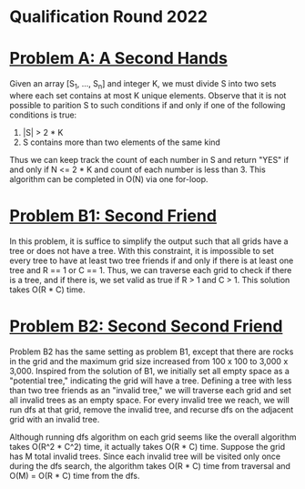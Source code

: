 # Qualification Round 2022

# [Problem A: A Second Hands]([url](https://www.facebook.com/codingcompetitions/hacker-cup/2022/qualification-round/problems/A))

Given an array [S<sub>1</sub>, ..., S<sub>n</sub>] and integer K, we must divide S into two sets where each set contains at most K unique elements. 
  Observe that it is not possible to parition S to such conditions if and only if one of the following conditions is true:
  
  1. |S| > 2 * K
  2. S contains more than two elements of the same kind

Thus we can keep track the count of each number in S and return "YES" if and only if N <= 2 * K and count of each number is less than 3.
This algorithm can be completed in O(N) via one for-loop.

# [Problem B1: Second Friend]([url](https://www.facebook.com/codingcompetitions/hacker-cup/2022/qualification-round/problems/B1))

In this problem, it is suffice to simplify the output such that all grids have a tree or does not have a tree. With this constraint, it is impossible
to set every tree to have at least two tree friends if and only if there is at least one tree and R == 1 or C == 1. Thus, we can traverse each grid to
check if there is a tree, and if there is, we set valid as true if R > 1 and C > 1. This solution takes O(R * C) time.

# [Problem B2: Second Second Friend]([url](https://www.facebook.com/codingcompetitions/hacker-cup/2022/qualification-round/problems/B2)) 

Problem B2 has the same setting as problem B1, except that there are rocks in the grid and the maximum grid size increased from 100 x 100 to 3,000 x 3,000.
Inspired from the solution of B1, we initially set all empty space as a "potential tree," indicating the grid will have a tree. Defining a tree with less than
two tree friends as an "invalid tree," we will traverse each grid and set all invalid trees as an empty space. For every invalid tree we reach, we will run dfs
at that grid, remove the invalid tree, and recurse dfs on the adjacent grid with an invalid tree. 

Although running dfs algorithm on each grid seems like the overall algorithm takes O(R^2 * C^2) time, it actually takes O(R * C) time. Suppose the grid has M total
invalid trees. Since each invalid tree will be visited only once during the dfs search, the algorithm takes O(R * C) time from traversal and O(M) = O(R * C) time
from the dfs.

